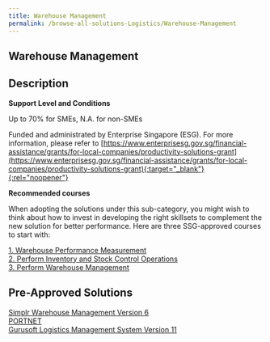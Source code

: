 ```yaml
---
title: Warehouse Management
permalink: /browse-all-solutions-Logistics/Warehouse-Management
---
```


## Warehouse Management
## Description

**Support Level and Conditions**

Up to 70% for SMEs, N.A. for non-SMEs

Funded and administrated by Enterprise Singapore (ESG). For more information, please refer to
[https://www.enterprisesg.gov.sg/financial-assistance/grants/for-local-companies/productivity-solutions-grant](https://www.enterprisesg.gov.sg/financial-assistance/grants/for-local-companies/productivity-solutions-grant){:target="_blank"}{:rel="noopener"}

**Recommended courses**

When adopting the solutions under this sub-category, you might wish to think about how to invest in developing the right skillsets to complement the new solution for better performance. Here are three SSG-approved courses to start with:

<a href='https://courses.enterprisejobskills.gov.sg/Course_Internet/CourseDetail/Warehouse-Performance-Measurement-1'  target='_blank' rel='noopener'>1. Warehouse Performance Measurement</a><br>
<a href='https://courses.enterprisejobskills.gov.sg/Course_Internet/CourseDetail/Perform-Inventory-Stock-Control-Operations'  target='_blank' rel='noopener'>2. Perform Inventory and Stock Control Operations</a><br>
<a href='https://courses.enterprisejobskills.gov.sg/Course_Internet/CourseDetail/Perform-Warehouse-Management'  target='_blank' rel='noopener'>3. Perform Warehouse Management</a><br>

## Pre-Approved Solutions

<a href='/productivity-solutions-grant/solutionrepo/solution2346' target='_blank'>Simplr Warehouse Management Version 6</a><br>
<a href='/productivity-solutions-grant/solutionrepo/solution2425' target='_blank'>PORTNET</a><br>
<a href='/productivity-solutions-grant/solutionrepo/solution2688' target='_blank'>Gurusoft Logistics Management System Version 11</a><br>
